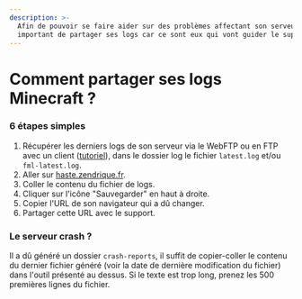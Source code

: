 ```yaml
---
description: >-
  Afin de pouvoir se faire aider sur des problèmes affectant son serveur, il est
  important de partager ses logs car ce sont eux qui vont guider le support.
---
```


# Comment partager ses logs Minecraft ?

### 6 étapes simples

1. Récupérer les derniers logs de son serveur via le WebFTP ou en FTP avec un client ([tutoriel](https://docs.idelya-network.fr/minecraft/acceder-au-ftp)), dans le dossier log le fichier `latest.log` et/ou `fml-latest.log`.
2. Aller sur [haste.zendrique.fr](https://haste.zendrique.fr).
3. Coller le contenu du fichier de logs.
4. Cliquer sur l'icône "Sauvegarder" en haut à droite.
5. Copier l'URL de son navigateur qui a dû changer.
6. Partager cette URL avec le support.

### Le serveur crash ?

Il a dû généré un dossier `crash-reports`, il suffit de copier-coller le contenu du dernier fichier généré (voir la date de dernière modification du fichier) dans l'outil présenté au dessus. Si le texte est trop long, prenez les 500 premières lignes du fichier.
